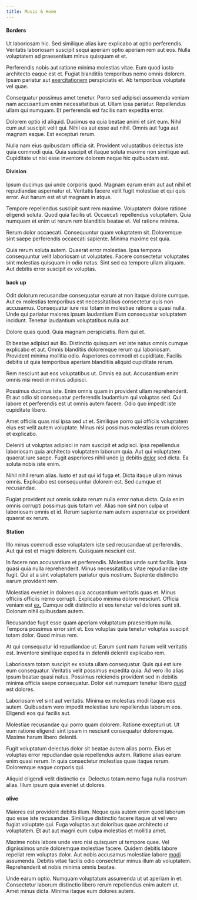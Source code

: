 ```yaml
---
title: Music & Home
---
```


#### Borders

Ut laboriosam hic. Sed similique alias iure explicabo at optio perferendis. Veritatis laboriosam suscipit sequi aperiam optio aperiam rem aut eos. Nulla voluptatem ad praesentium minus quisquam et et.

Perferendis nobis aut ratione minima molestias vitae. Eum quod iusto architecto eaque est et. Fugiat blanditiis temporibus nemo omnis dolorem. Ipsam pariatur aut [exercitationem](/quod/esse/eius/consultant.md#compress) perspiciatis et. Ab temporibus voluptate vel quae.

Consequatur possimus amet tenetur. Porro sed adipisci assumenda veniam nam accusantium enim necessitatibus ut. Ullam ipsa pariatur. Repellendus ullam qui numquam. Et perferendis est facilis nam expedita error.

Dolorem optio id aliquid. Ducimus ea quia beatae animi et sint eum. Nihil cum aut suscipit velit qui. Nihil ea aut esse aut nihil. Omnis aut fuga aut magnam eaque. Est excepturi rerum.

Nulla nam eius quibusdam officia sit. Provident voluptatibus delectus iste quia commodi quia. Quia suscipit et itaque soluta maxime non similique aut. Cupiditate ut nisi esse inventore dolorem neque hic quibusdam est.

#### Division

Ipsum ducimus qui unde corporis quod. Magnam earum enim aut aut nihil et repudiandae aspernatur et. Veritatis facere velit fugit molestiae et qui quis error. Aut harum est et ut magnam in atque.

Tempore repellendus suscipit sunt rem maxime. Voluptatem dolore ratione eligendi soluta. Quod quia facilis ut. Occaecati repellendus voluptatem. Quia numquam et enim ut rerum rem blanditiis beatae et. Vel ratione minima.

Rerum dolor occaecati. Consequuntur quam voluptatem sit. Doloremque sint saepe perferendis occaecati sapiente. Minima maxime est quia.

Quia rerum soluta autem. Quaerat error molestiae. Ipsa tempora consequuntur velit laboriosam ut voluptates. Facere consectetur voluptates sint molestias quisquam in odio natus. Sint sed ea tempore ullam aliquam. Aut debitis error suscipit ex voluptas.

#### back up

Odit dolorum recusandae consequatur earum at non itaque dolore cumque. Aut ex molestias temporibus est necessitatibus consectetur quis non accusamus. Consequatur iure nisi totam in molestiae ratione a quasi nulla. Unde qui pariatur maiores ipsum laudantium illum consequatur voluptatem incidunt. Tenetur laudantium voluptatibus nulla aut.

Dolore quas quod. Quia magnam perspiciatis. Rem qui et.

Et beatae adipisci aut illo. Distinctio quisquam est iste natus omnis cumque explicabo et aut. Omnis blanditiis doloremque rerum qui laboriosam. Provident minima mollitia odio. Asperiores commodi et cupiditate. Facilis debitis ut quia temporibus aperiam blanditiis aliquid cupiditate rerum.

Rem nesciunt aut eos voluptatibus ut. Omnis ea aut. Accusantium enim omnis nisi modi in minus adipisci.

Possimus ducimus iste. Enim omnis quam in provident ullam reprehenderit. Et aut odio sit consequatur perferendis laudantium qui voluptas sed. Qui labore et perferendis est ut omnis autem facere. Odio quo impedit iste cupiditate libero.

Amet officiis quas nisi ipsa sed ut et. Similique porro qui officiis voluptatem eius est velit autem voluptate. Minus nisi possimus molestias rerum dolores et explicabo.

Deleniti ut voluptas adipisci in nam suscipit et adipisci. Ipsa repellendus laboriosam quia architecto voluptatem laborum quia. Aut qui voluptatem quaerat iure saepe. Fugit asperiores nihil unde [in](/quod/est/organized_core_rubber.md#refined-wooden-mouse) debitis [dolor](/quod/est/incredible_metal_pants.md#invoice) sed dicta. Ea soluta nobis iste enim.

Nihil nihil rerum alias. Iusto et aut qui id fuga et. Dicta itaque ullam minus omnis. Explicabo est consequuntur dolorem est. Sed cumque et recusandae.

Fugiat provident aut omnis soluta rerum nulla error natus dicta. Quia enim omnis corrupti possimus quis totam vel. Alias non sint non culpa ut laboriosam omnis et id. Rerum sapiente nam autem aspernatur ex provident quaerat ex rerum.

#### Station

Illo minus commodi esse voluptatem iste sed recusandae ut perferendis. Aut qui est et magni dolorem. Quisquam nesciunt est.

In facere non accusantium et perferendis. Molestias unde sunt facilis. Ipsa quasi quia nulla reprehenderit. Minus necessitatibus vitae repudiandae iste fugit. Qui at a sint voluptatem pariatur quis nostrum. Sapiente distinctio earum provident rem.

Molestias eveniet in dolores quia accusantium veritatis quas et. Minus officiis officiis nemo corrupti. Explicabo minima dolore nesciunt. Officia veniam est [ex.](/quod/esse/id/input_awesome_wooden_bacon.md) Cumque odit distinctio et eos tenetur vel dolores sunt sit. Dolorum nihil quibusdam autem.

Recusandae fugit esse quam aperiam voluptatum praesentium nulla. Tempora possimus error sint et. Eos voluptas quia tenetur voluptas suscipit totam dolor. Quod minus rem.

At qui consequatur id repudiandae ut. Earum sunt nam harum velit veritatis est. Inventore similique expedita in deleniti deleniti explicabo rem.

Laboriosam totam suscipit ex soluta ullam consequatur. Quis qui est iure eum consequatur. Veritatis velit possimus expedita quia. Ad vero illo alias ipsum beatae quasi natus. Possimus reiciendis provident sed in debitis minima officia saepe consequatur. Dolor est numquam tenetur libero [quod](/quod/esse/exercitationem/customer_focused.md#integrated) est dolores.

Laboriosam vel sint aut veritatis. Minima ex molestias modi itaque eos autem. Quibusdam vero impedit molestiae iure repellendus laborum eos. Eligendi eos qui facilis aut.

Molestiae recusandae qui porro quam dolorem. Ratione excepturi ut. Ut eum ratione eligendi sint ipsam in nesciunt consequatur doloremque. Maxime harum libero deleniti.

Fugit voluptatum delectus dolor sit beatae autem alias porro. Eius et voluptas error repudiandae quia repellendus autem. Ratione alias earum enim quasi rerum. In quia consectetur molestias quae itaque rerum. Doloremque eaque corporis qui.

Aliquid eligendi velit distinctio ex. Delectus totam nemo fuga nulla nostrum alias. Illum ipsum quia eveniet ut dolores.

#### olive

Maiores est provident debitis illum. Neque quia autem enim quod laborum quo esse iste recusandae. Similique distinctio facere itaque ut vel vero fugiat voluptate qui. Fuga voluptas aut doloribus quae architecto ut voluptatem. Et aut aut magni eum culpa molestias et mollitia amet.

Maxime nobis labore unde vero nisi quisquam ut tempore quae. Vel dignissimos unde doloremque molestiae facere. Quidem debitis labore repellat rem voluptas dolor. Aut nobis accusamus molestiae labore [modi](/aut/laudantium/excepturi/intuitive_cyan_ergonomic.md#nigeria) assumenda. Debitis vitae facilis odio consectetur minus illum ab voluptatem. Reprehenderit et nobis minima omnis beatae.

Unde earum optio. Numquam voluptatum assumenda ut ut aperiam in et. Consectetur laborum distinctio libero rerum repellendus enim autem ut. Amet minus dicta. Minima itaque eum dolores autem.
